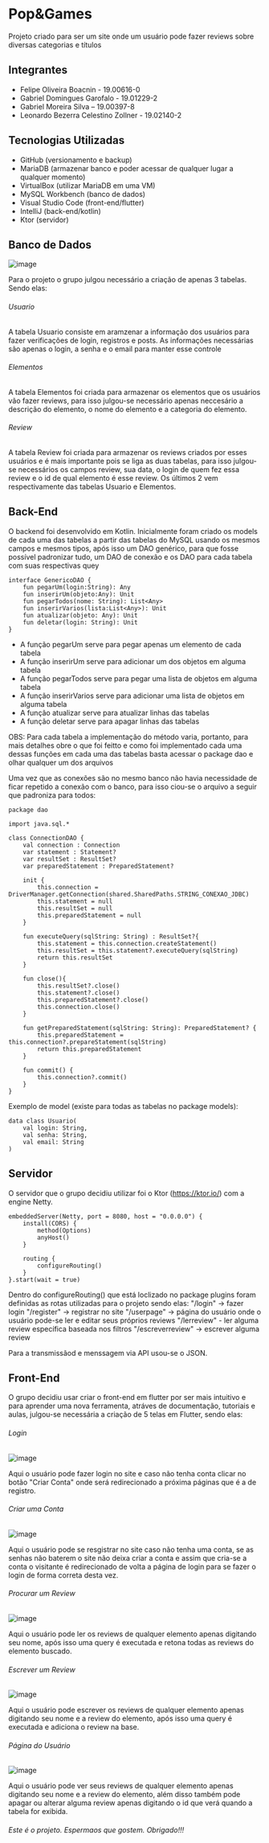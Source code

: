 # Pop&Games

Projeto criado para ser um site onde um usuário pode fazer reviews sobre diversas categorias e títulos

## Integrantes

- Felipe Oliveira Boacnin - 19.00616-0
- Gabriel Domingues Garofalo - 19.01229-2
- Gabriel Moreira Silva – 19.00397-8
- Leonardo Bezerra Celestino Zollner - 19.02140-2

## Tecnologias Utilizadas

- GitHub (versionamento e backup)
- MariaDB (armazenar banco e poder acessar de qualquer lugar a qualquer momento)
- VirtualBox (utilizar MariaDB em uma VM)
- MySQL Workbench (banco de dados)
- Visual Studio Code (front-end/flutter)
- IntelliJ (back-end/kotlin)
- Ktor (servidor)


## Banco de Dados
![image](https://user-images.githubusercontent.com/73725151/142737226-ef2973e6-2722-48da-8397-98c84616b561.png)

Para o projeto o grupo julgou necessário a criação de apenas 3 tabelas. Sendo elas:

###### Usuario
A tabela Usuario consiste em aramzenar a informação dos usuários para fazer verificações de login, registros e posts. As informações necessárias são apenas o login, a senha e o email para manter esse controle

###### Elementos
A tabela Elementos foi criada para armazenar os elementos que os usuários vão fazer reviews, para isso julgou-se necessário apenas neccesário a descrição do elemento, o nome do elemento e a categoria do elemento.

###### Review
A tabela Review foi criada para armazenar os reviews criados por esses usuários e é mais importante pois se liga as duas tabelas, para isso julgou-se necessários os campos review, sua data, o login de quem fez essa review e o id de qual elemento é esse review. Os últimos 2 vem respectivamente das tabelas Usuario e Elementos.

## Back-End

O backend foi desenvolvido em Kotlin. Inicialmente foram criado os models de cada uma das tabelas a partir das tabelas do MySQL usando os mesmos campos e mesmos tipos, após isso um DAO genérico, para que fosse possível padronizar tudo, um DAO de conexão e os DAO para cada tabela com suas respectivas quey

```
interface GenericoDAO {
    fun pegarUm(login:String): Any
    fun inserirUm(objeto:Any): Unit
    fun pegarTodos(nome: String): List<Any>
    fun inserirVarios(lista:List<Any>): Unit
    fun atualizar(objeto: Any): Unit
    fun deletar(login: String): Unit
}
```

- A função pegarUm serve para pegar apenas um elemento de cada tabela
- A função inserirUm serve para adicionar um dos objetos em alguma tabela
- A função pegarTodos serve para pegar uma lista de objetos em alguma tabela
- A função inserirVarios serve para adicionar uma lista de objetos em alguma tabela
- A função atualizar serve para atualizar linhas das tabelas
- A função deletar serve para apagar linhas das tabelas

OBS: Para cada tabela a implementação do método varia, portanto, para mais detalhes obre o que foi feitto e como foi implementado cada uma dessas funções em cada uma das tabelas basta acessar o package dao e olhar qualquer um dos arquivos

Uma vez que as conexões são no mesmo banco não havia necessidade de ficar repetido a conexão com o banco, para isso ciou-se o arquivo a seguir que padroniza para todos:
```
package dao

import java.sql.*

class ConnectionDAO {
    val connection : Connection
    var statement : Statement?
    var resultSet : ResultSet?
    var preparedStatement : PreparedStatement?

    init {
        this.connection = DriverManager.getConnection(shared.SharedPaths.STRING_CONEXAO_JDBC)
        this.statement = null
        this.resultSet = null
        this.preparedStatement = null
    }

    fun executeQuery(sqlString: String) : ResultSet?{
        this.statement = this.connection.createStatement()
        this.resultSet = this.statement?.executeQuery(sqlString)
        return this.resultSet
    }

    fun close(){
        this.resultSet?.close()
        this.statement?.close()
        this.preparedStatement?.close()
        this.connection.close()
    }

    fun getPreparedStatement(sqlString: String): PreparedStatement? {
        this.preparedStatement = this.connection?.prepareStatement(sqlString)
        return this.preparedStatement
    }

    fun commit() {
        this.connection?.commit()
    }
}
```

Exemplo de model (existe para todas as tabelas no package models):
```
data class Usuario(
    val login: String,
    val senha: String,
    val email: String
)

```

## Servidor

O servidor que o grupo decidiu utilizar foi o Ktor (https://ktor.io/) com a engine Netty.

```
embeddedServer(Netty, port = 8080, host = "0.0.0.0") {
    install(CORS) {
        method(Options)
        anyHost()
    }

    routing {
        configureRouting()
    }
}.start(wait = true)
```

Dentro do configureRouting() que está loclizado no package plugins foram definidas as rotas utilizadas para o projeto sendo elas:
"/login" -> fazer login
"/register" -> registrar no site
"/userpage" -> página do usuário onde o usuário pode-se ler e editar seus próprios reviews
"/lerreview" - ler alguma review específica baseada nos filtros
"/escreverreview" -> escrever alguma review

Para a transmissãod e menssagem via API usou-se o JSON.

## Front-End

O grupo decidiu usar criar o front-end em flutter por ser mais intuitivo e para aprender uma nova ferramenta, atráves de documentação, tutoriais e aulas, julgou-se necessária a criação de 5 telas em Flutter, sendo elas:

###### Login

![image](https://user-images.githubusercontent.com/73725151/142737654-71eb25be-b92f-4ac0-b1ad-5010c053160d.png)

Aqui o usuário pode fazer login no site e caso não tenha conta clicar no botão "Criar Conta" onde será redirecionado a próxima páginas que é a de registro.

###### Criar uma Conta

![image](https://user-images.githubusercontent.com/73725151/142737992-c55b924a-bc05-44eb-a931-c00c1922f494.png)

Aqui o usuário pode se resgistrar no site caso não tenha uma conta, se as senhas não baterem o site não deixa criar a conta e assim que cria-se a conta o visitante é redirecionado de volta a página de login para se fazer o login de forma correta desta vez.

###### Procurar um Review

![image](https://user-images.githubusercontent.com/73725151/142737882-94472387-21fa-4346-b036-d0feb040f970.png)

Aqui o usuário pode ler os reviews de qualquer elemento apenas digitando seu nome, após isso uma query é executada e retona todas as reviews do elemento buscado.

###### Escrever um Review

![image](https://user-images.githubusercontent.com/73725151/142737894-835c23ab-87e9-49a5-88ec-0cf7fd9334ae.png)

Aqui o usuário pode escrever os reviews de qualquer elemento apenas digitando seu nome e a review do elemento, após isso uma query é executada e adiciona o review na base.

###### Página do Usuário

![image](https://user-images.githubusercontent.com/73725151/142737949-1ab61d6c-8bd1-4a4c-a465-26b81d664eb4.png)

Aqui o usuário pode ver seus reviews de qualquer elemento apenas digitando seu nome e a review do elemento, além disso também pode apagar ou alterar alguma review apenas digitando o id que verá quando a tabela for exibida.

###### Este é o projeto. Espermaos que gostem. Obrigado!!!
